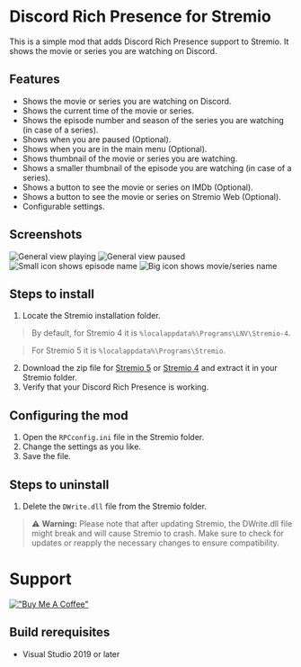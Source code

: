 # Discord Rich Presence for Stremio
This is a simple mod that adds Discord Rich Presence support to Stremio. It shows the movie or series you are watching on Discord.

## Features
- Shows the movie or series you are watching on Discord.
- Shows the current time of the movie or series.
- Shows the episode number and season of the series you are watching (in case of a series).
- Shows when you are paused (Optional).
- Shows when you are in the main menu (Optional).
- Shows thumbnail of the movie or series you are watching.
- Shows a smaller thumbnail of the episode you are watching (in case of a series).
- Shows a button to see the movie or series on IMDb (Optional).
- Shows a button to see the movie or series on Stremio Web (Optional).
- Configurable settings.

## Screenshots
![General view playing](https://i.imgur.com/q0u4BFn.png)
![General view paused](https://i.imgur.com/AKG0Bi0.png)
![Small icon shows episode name](https://i.imgur.com/WZ0A887.png)
![Big icon shows movie/series name](https://i.imgur.com/CXIPc7R.png)


## Steps to install
1. Locate the Stremio installation folder.
> By default, for Stremio 4 it is `%localappdata%\Programs\LNV\Stremio-4`.

> For Stremio 5 it is `%localappdata%\Programs\Stremio`.
2. Download the zip file for [Stremio 5](../../releases/latest) or [Stremio 4](../../releases/tag/v0.0.4) and extract it in your Stremio folder.
3. Verify that your Discord Rich Presence is working.

## Configuring the mod
1. Open the `RPCconfig.ini` file in the Stremio folder.
2. Change the settings as you like.
3. Save the file.

## Steps to uninstall
1. Delete the `DWrite.dll` file from the Stremio folder.

> ⚠️ **Warning:** Please note that after updating Stremio, the DWrite.dll file might break and will cause Stremio to crash. Make sure to check for updates or reapply the necessary changes to ensure compatibility.
# Support
[!["Buy Me A Coffee"](https://www.buymeacoffee.com/assets/img/custom_images/orange_img.png)](https://buymeacoffee.com/loukious)

## Build rerequisites
- Visual Studio 2019 or later
